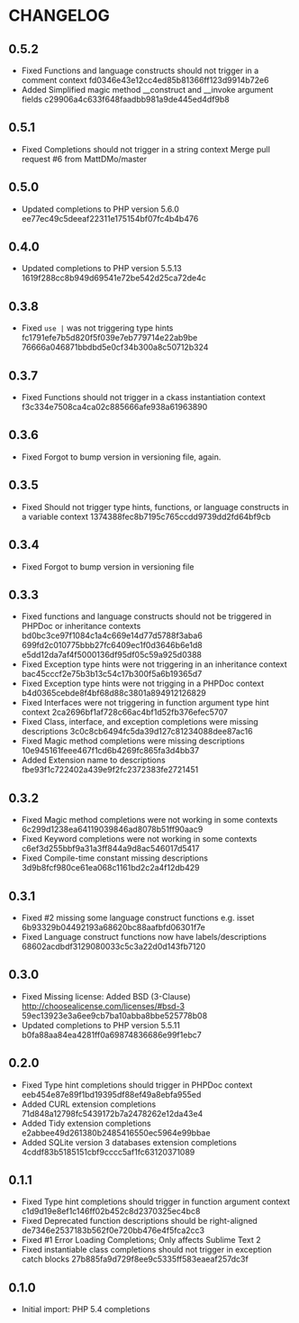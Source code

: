 CHANGELOG
=========

0.5.2
-----

- Fixed Functions and language constructs should not trigger in a comment context fd0346e43e12cc4ed85b81366ff123d9914b72e6
- Added Simplified magic method __construct and __invoke argument fields c29906a4c633f648faadbb981a9de445ed4df9b8

0.5.1
-----

- Fixed Completions should not trigger in a string context Merge pull request #6 from MattDMo/master

0.5.0
-----

- Updated completions to PHP version 5.6.0 ee77ec49c5deeaf22311e175154bf07fc4b4b476


0.4.0
-----

- Updated completions to PHP version 5.5.13 1619f288cc8b949d69541e72be542d25ca72de4c

0.3.8
-----

- Fixed `use |` was not triggering type hints fc1791efe7b5d820f5f039e7eb779714e22ab9be 76666a046871bbdbd5e0cf34b300a8c50712b324

0.3.7
-----

- Fixed Functions should not trigger in a ckass instantiation context f3c334e7508ca4ca02c885666afe938a61963890

0.3.6
-----

- Fixed Forgot to bump version in versioning file, again.

0.3.5
-----

- Fixed Should not trigger type hints, functions, or language constructs in a variable context 1374388fec8b7195c765ccdd9739dd2fd64bf9cb

0.3.4
-----

- Fixed Forgot to bump version in versioning file

0.3.3
-----

- Fixed functions and language constructs should not be triggered in PHPDoc or inheritance contexts bd0bc3ce97f1084c1a4c669e14d77d5788f3aba6 699fd2c010775bbb27fc6409ec1f0d3646b6e1d8 e5dd12da7af4f5000136df95df05c59a925d0388
- Fixed Exception type hints were not triggering in an inheritance context bac45cccf2e75b3b13c54c17b300f5a6b19365d7
- Fixed Exception type hints were not trigging in a PHPDoc context b4d0365cebde8f4bf68d88c3801a894912126829
- Fixed Interfaces were not triggering in function argument type hint context 2ca2696bf1af728c66ac4bf1d52fb376efec5707
- Fixed Class, interface, and exception completions were missing descriptions 3c0c8cb6494fc5da39d127c81234088dee87ac16
- Fixed Magic method completions were missing descriptions 10e945161feee467f1cd6b4269fc865fa3d4bb37
- Added Extension name to descriptions fbe93f1c722402a439e9f2fc2372383fe2721451

0.3.2
-----

- Fixed Magic method completions were not working in some contexts 6c299d1238ea64119039846ad8078b51ff90aac9
- Fixed Keyword completions were not working in some contexts c6ef3d255bbf9a31a3ff844a9d8ac546017d5417
- Fixed Compile-time constant missing descriptions 3d9b8fcf980ce61ea068c1161bd2c2a4f12db429

0.3.1
-----

- Fixed #2 missing some language construct functions e.g. isset 6b93329b04492193a68620bc88aafbfd06301f7e
- Fixed Language construct functions now have labels/descriptions 68602acdbdf3129080033c5c3a22d0d143fb7120

0.3.0
-----

- Fixed Missing license: Added BSD (3-Clause) http://choosealicense.com/licenses/#bsd-3 59ec13923e3a6ee9cb7ba10abba8bbe525778b08
- Updated completions to PHP version 5.5.11 b0fa88aa84ea4281ff0a69874836686e99f1ebc7

0.2.0
-----

- Fixed Type hint completions should trigger in PHPDoc context eeb454e87e89f1bd19395df88ef49a8ebfa955ed
- Added CURL extension completions 71d848a12798fc5439172b7a2478262e12da43e4
- Added Tidy extension completions e2abbee49d261380b2485416550ec5964e99bbae
- Added SQLite version 3 databases extension completions 4cddf83b5185151cbf9cccc5af1fc63120371089

0.1.1
-----

- Fixed Type hint completions should trigger in function argument context c1d9d19e8ef1c146ff02b452c8d2370325ec4bc8
- Fixed Deprecated function descriptions should be right-aligned de7346e2537183b562f0e720bb476e4f5fca2cc3
- Fixed #1 Error Loading Completions; Only affects Sublime Text 2
- Fixed instantiable class completions should not trigger in exception catch blocks 27b885fa9d729f8ee9c5335ff583eaeaf257dc3f

0.1.0
-----

- Initial import: PHP 5.4 completions
